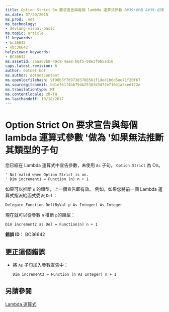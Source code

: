 ```yaml
---
title: Option Strict On 要求宣告與每個 lambda 運算式參數 &#39;做為 &#39;如果無法推斷其類型的子句
ms.date: 07/20/2015
ms.prod: .net
ms.technology:
- devlang-visual-basic
ms.topic: article
f1_keywords:
- bc36642
- vbc36642
helpviewer_keywords:
- BC36642
ms.assetid: 2aaa62b8-49c9-4ae8-b0f5-08e3f0b5ad10
caps.latest.revision: 6
author: dotnet-bot
ms.author: dotnetcontent
ms.openlocfilehash: 9f90b5f7097383708561f1ded1b6d5ee71f20f67
ms.sourcegitcommit: bd1ef61f4bb794b25383d3d72e71041a5ced172e
ms.translationtype: MT
ms.contentlocale: zh-TW
ms.lasthandoff: 10/18/2017
---
```

# <a name="option-strict-on-requires-each-lambda-expression-parameter-to-be-declared-with-an-39as39-clause-if-its-type-cannot-be-inferred"></a>Option Strict On 要求宣告與每個 lambda 運算式參數 &#39;做為 &#39;如果無法推斷其類型的子句
您已經在 Lambda 運算式中宣告參數，未使用 `As` 子句， `Option Strict` 為 On。  
  
```  
' Not valid when Option Strict is on.  
' Dim increment1 = Function (n) n + 1  
```  
  
 如果可以推斷 `n` 的類型，上一個宣告即有效。 例如，如果您將前一個 Lambda 運算式指派給函式委派 `Del`：  
  
```  
Delegate Function Del(ByVal p As Integer) As Integer  
```  
  
 現在就可以從參數 `n` 推斷 `p`的類型：  
  
```  
Dim increment2 as Del = Function(n) n + 1  
```  
  
 **錯誤 ID：** BC36642  
  
## <a name="to-correct-this-error"></a>更正這個錯誤  
  
-   將 `As` 子句加入參數宣告中：  
  
    ```  
    Dim increment3 = Function (n As Integer) n + 1  
    ```  
  
## <a name="see-also"></a>另請參閱  
 [Lambda 運算式](../../visual-basic/programming-guide/language-features/procedures/lambda-expressions.md)
